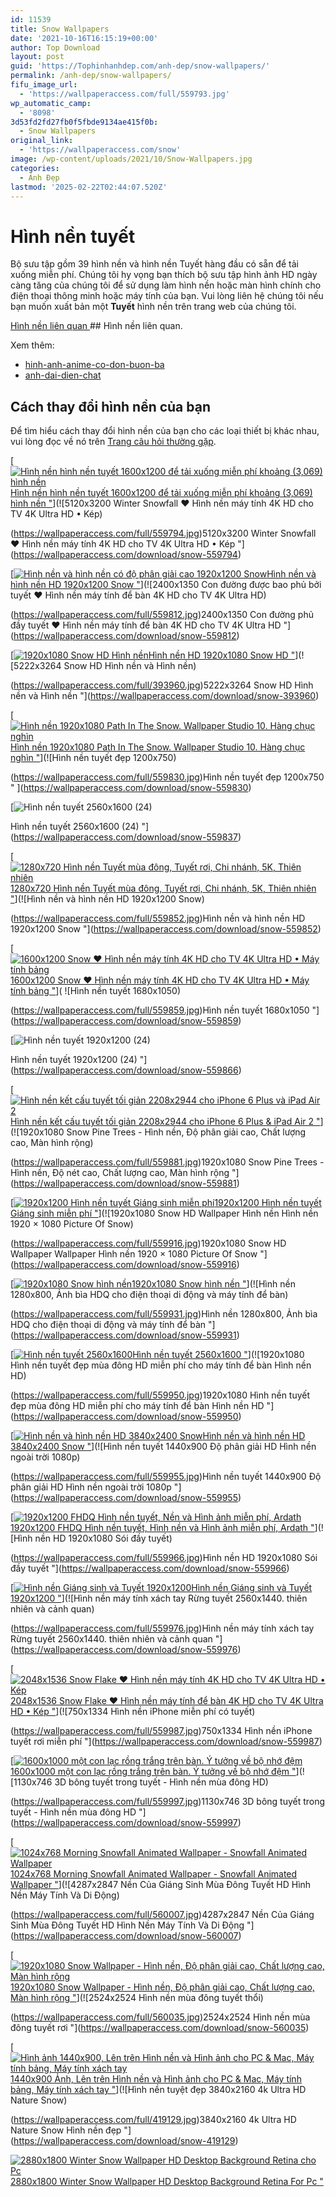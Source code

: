 ```yaml
---
id: 11539
title: Snow Wallpapers
date: '2021-10-16T16:15:19+00:00'
author: Top Download
layout: post
guid: 'https://Tophinhanhdep.com/anh-dep/snow-wallpapers/'
permalink: /anh-dep/snow-wallpapers/
fifu_image_url:
  - 'https://wallpaperaccess.com/full/559793.jpg'
wp_automatic_camp:
  - '8098'
3d53fd2fd27fb0f5fbde9134ae415f0b:
  - Snow Wallpapers
original_link:
  - 'https://wallpaperaccess.com/snow'
image: /wp-content/uploads/2021/10/Snow-Wallpapers.jpg
categories:
  - Ảnh Đẹp
lastmod: '2025-02-22T02:44:07.520Z'
---
```

# Hình nền tuyết

Bộ sưu tập gồm 39 hình nền và hình nền Tuyết hàng đầu có sẵn để tải xuống miễn phí. Chúng tôi hy vọng bạn thích bộ sưu tập hình ảnh HD ngày càng tăng của chúng tôi để sử dụng làm hình nền hoặc màn hình chính cho điện thoại thông minh hoặc máy tính của bạn. Vui lòng liên hệ chúng tôi nếu bạn muốn xuất bản một **Tuyết** hình nền trên trang web của chúng tôi.

[Hình nền liên quan ](#related) ## Hình nền liên quan.

   
 Xem thêm:

   
- [hinh-anh-anime-co-don-buon-ba](https://tophinhanhdep.com/anh-anime/hinh-anh-anime-co-don-buon-ba/)
- [anh-dai-dien-chat](https://tophinhanhdep.com/anh-avatar/anh-dai-dien-chat/)

## Cách thay đổi hình nền của bạn

Để tìm hiểu cách thay đổi hình nền của bạn cho các loại thiết bị khác nhau, vui lòng đọc về nó trên [Trang câu hỏi thường gặp](https://tophinhanhdep.com/faq/).

  
[[![Hình nền hình nền tuyết 1600x1200 để tải xuống miễn phí khoảng (3,069) hình nền](https://wallpaperaccess.com/full/559793.jpg)Hình nền hình nền tuyết 1600x1200 để tải xuống miễn phí khoảng (3,069) hình nền "](https://wallpaperaccess.com/download/snow-559793)](![5120x3200 Winter Snowfall ❤ Hình nền máy tính 4K HD cho TV 4K Ultra HD • Kép)

(https://wallpaperaccess.com/full/559794.jpg)5120x3200 Winter Snowfall ❤ Hình nền máy tính 4K HD cho TV 4K Ultra HD • Kép "](https://wallpaperaccess.com/download/snow-559794)

[[![Hình nền và hình nền có độ phân giải cao 1920x1200 Snow](https://wallpaperaccess.com/full/559811.jpg)Hình nền và hình nền HD 1920x1200 Snow "](https://wallpaperaccess.com/download/snow-559811)](![2400x1350 Con đường được bao phủ bởi tuyết ❤ Hình nền máy tính để bàn 4K HD cho TV 4K Ultra HD)

(https://wallpaperaccess.com/full/559812.jpg)2400x1350 Con đường phủ đầy tuyết ❤ Hình nền máy tính để bàn 4K HD cho TV 4K Ultra HD "](https://wallpaperaccess.com/download/snow-559812)

[[![1920x1080 Snow HD Hình nền](https://wallpaperaccess.com/full/559819.jpg)Hình nền HD 1920x1080 Snow HD "](https://wallpaperaccess.com/download/snow-559819)](![5222x3264 Snow HD Hình nền và Hình nền)

(https://wallpaperaccess.com/full/393960.jpg)5222x3264 Snow HD Hình nền và Hình nền "](https://wallpaperaccess.com/download/snow-393960)

[[![Hình nền 1920x1080 Path In The Snow.  Wallpaper Studio 10. Hàng chục nghìn](https://wallpaperaccess.com/full/559827.jpg)Hình nền 1920x1080 Path In The Snow. Wallpaper Studio 10. Hàng chục nghìn "](https://wallpaperaccess.com/download/snow-559827)](![Hình nền tuyết đẹp 1200x750)

(https://wallpaperaccess.com/full/559830.jpg)Hình nền tuyết đẹp 1200x750 " ](https://wallpaperaccess.com/download/snow-559830)

[![Hình nền tuyết 2560x1600 (24)](https://wallpaperaccess.com/full/559837.jpg)

Hình nền tuyết 2560x1600 (24) "](https://wallpaperaccess.com/download/snow-559837)

[[![1280x720 Hình nền Tuyết mùa đông, Tuyết rơi, Chi nhánh, 5K, Thiên nhiên](https://wallpaperaccess.com/full/559848.jpg)1280x720 Hình nền Tuyết mùa đông, Tuyết rơi, Chi nhánh, 5K, Thiên nhiên "](https://wallpaperaccess.com/download/snow-559848)](![Hình nền và hình nền HD 1920x1200 Snow)

(https://wallpaperaccess.com/full/559852.jpg)Hình nền và hình nền HD 1920x1200 Snow "](https://wallpaperaccess.com/download/snow-559852)

[[![1600x1200 Snow ❤ Hình nền máy tính 4K HD cho TV 4K Ultra HD • Máy tính bảng](https://wallpaperaccess.com/full/559853.jpg)1600x1200 Snow ❤ Hình nền máy tính 4K HD cho TV 4K Ultra HD • Máy tính bảng "](https://wallpaperaccess.com/download/snow-559853)]( ![Hình nền tuyết 1680x1050)

(https://wallpaperaccess.com/full/559859.jpg)Hình nền tuyết 1680x1050 "](https://wallpaperaccess.com/download/snow-559859)

[![Hình nền tuyết 1920x1200 (24)](https://wallpaperaccess.com/full/559866.jpg)

Hình nền tuyết 1920x1200 (24) "](https://wallpaperaccess.com/download/snow-559866)

[[![Hình nền kết cấu tuyết tối giản 2208x2944 cho iPhone 6 Plus và iPad Air 2](https://wallpaperaccess.com/full/559877.jpg)Hình nền kết cấu tuyết tối giản 2208x2944 cho iPhone 6 Plus &amp; iPad Air 2 "](https://wallpaperaccess.com/download/snow-559877)](![1920x1080 Snow Pine Trees - Hình nền, Độ phân giải cao, Chất lượng cao, Màn hình rộng)

(https://wallpaperaccess.com/full/559881.jpg)1920x1080 Snow Pine Trees - Hình nền, Độ nét cao, Chất lượng cao, Màn hình rộng "](https://wallpaperaccess.com/download/snow-559881)

[[![1920x1200 Hình nền tuyết Giáng sinh miễn phí](https://wallpaperaccess.com/full/559915.jpg)1920x1200 Hình nền tuyết Giáng sinh miễn phí "](https://wallpaperaccess.com/download/snow-559915)](![1920x1080 Snow HD Wallpaper Hình nền Hình nền 1920 × 1080 Picture Of Snow)

(https://wallpaperaccess.com/full/559916.jpg)1920x1080 Snow HD Wallpaper Wallpaper Hình nền 1920 × 1080 Picture Of Snow "](https://wallpaperaccess.com/download/snow-559916)

[[![1920x1080 Snow hình nền](https://wallpaperaccess.com/full/559922.jpg)1920x1080 Snow hình nền "](https://wallpaperaccess.com/download/snow-559922)](![Hình nền 1280x800, Ảnh bìa HDQ cho điện thoại di động và máy tính để bàn)

(https://wallpaperaccess.com/full/559931.jpg)Hình nền 1280x800, Ảnh bìa HDQ cho điện thoại di động và máy tính để bàn "](https://wallpaperaccess.com/download/snow-559931)

[[![Hình nền tuyết 2560x1600](https://wallpaperaccess.com/full/559938.jpg)Hình nền tuyết 2560x1600 "](https://wallpaperaccess.com/download/snow-559938)](![1920x1080 Hình nền tuyết đẹp mùa đông HD miễn phí cho máy tính để bàn Hình nền HD)

(https://wallpaperaccess.com/full/559950.jpg)1920x1080 Hình nền tuyết đẹp mùa đông HD miễn phí cho máy tính để bàn Hình nền HD "](https://wallpaperaccess.com/download/snow-559950)

[[![Hình nền và hình nền HD 3840x2400 Snow](https://wallpaperaccess.com/full/343239.jpg)Hình nền và hình nền HD 3840x2400 Snow "](https://wallpaperaccess.com/download/snow-343239)](![Hình nền tuyết 1440x900 Độ phân giải HD Hình nền ngoài trời 1080p)

(https://wallpaperaccess.com/full/559955.jpg)Hình nền tuyết 1440x900 Độ phân giải HD Hình nền ngoài trời 1080p "](https://wallpaperaccess.com/download/snow-559955)

[[![1920x1200 FHDQ Hình nền tuyết, Nền và Hình ảnh miễn phí, Ardath](https://wallpaperaccess.com/full/559962.jpg)1920x1200 FHDQ Hình nền tuyết, Hình nền và Hình ảnh miễn phí, Ardath "](https://wallpaperaccess.com/download/snow-559962)](![Hình nền HD 1920x1080 Sói đầy tuyết)

(https://wallpaperaccess.com/full/559966.jpg)Hình nền HD 1920x1080 Sói đầy tuyết "](https://wallpaperaccess.com/download/snow-559966)

[[![Hình nền Giáng sinh và Tuyết 1920x1200](https://wallpaperaccess.com/full/559971.jpg)Hình nền Giáng sinh và Tuyết 1920x1200 "](https://wallpaperaccess.com/download/snow-559971)](![Hình nền máy tính xách tay Rừng tuyết 2560x1440.  thiên nhiên và cảnh quan)

(https://wallpaperaccess.com/full/559976.jpg)Hình nền máy tính xách tay Rừng tuyết 2560x1440. thiên nhiên và cảnh quan "](https://wallpaperaccess.com/download/snow-559976)

[[![2048x1536 Snow Flake ❤ Hình nền máy tính 4K HD cho TV 4K Ultra HD • Kép](https://wallpaperaccess.com/full/559981.jpg)2048x1536 Snow Flake ❤ Hình nền máy tính để bàn 4K HD cho TV 4K Ultra HD • Kép "](https://wallpaperaccess.com/download/snow-559981)](![750x1334 Hình nền iPhone miễn phí có tuyết)

(https://wallpaperaccess.com/full/559987.jpg)750x1334 Hình nền iPhone tuyết rơi miễn phí "](https://wallpaperaccess.com/download/snow-559987)

[[![1600x1000 một con lạc rồng trắng trên bàn.  Ý tưởng về bộ nhớ đệm](https://wallpaperaccess.com/full/559992.jpg)1600x1000 một con lạc rồng trắng trên bàn. Ý tưởng về bộ nhớ đệm "](https://wallpaperaccess.com/download/snow-559992)](![1130x746 3D bông tuyết trong tuyết - Hình nền mùa đông HD)

(https://wallpaperaccess.com/full/559997.jpg)1130x746 3D bông tuyết trong tuyết - Hình nền mùa đông HD "](https://wallpaperaccess.com/download/snow-559997)

[[![1024x768 Morning Snowfall Animated Wallpaper - Snowfall Animated Wallpaper](https://wallpaperaccess.com/full/560001.jpg)1024x768 Morning Snowfall Animated Wallpaper - Snowfall Animated Wallpaper "](https://wallpaperaccess.com/download/snow-560001)](![4287x2847 Nền Của Giáng Sinh Mùa Đông Tuyết HD Hình Nền Máy Tính Và Di Động)

(https://wallpaperaccess.com/full/560007.jpg)4287x2847 Nền Của Giáng Sinh Mùa Đông Tuyết HD Hình Nền Máy Tính Và Di Động "](https://wallpaperaccess.com/download/snow-560007)

[[![1920x1080 Snow Wallpaper - Hình nền, Độ phân giải cao, Chất lượng cao, Màn hình rộng](https://wallpaperaccess.com/full/560019.jpg)1920x1080 Snow Wallpaper - Hình nền, Độ phân giải cao, Chất lượng cao, Màn hình rộng "](https://wallpaperaccess.com/download/snow-560019)](![2524x2524 Hình nền mùa đông tuyết thổi)

(https://wallpaperaccess.com/full/560035.jpg)2524x2524 Hình nền mùa đông tuyết rơi "](https://wallpaperaccess.com/download/snow-560035)

[[![Hình ảnh 1440x900, Lên trên Hình nền và Hình ảnh cho PC & Mac, Máy tính bảng, Máy tính xách tay](https://wallpaperaccess.com/full/560038.jpg)1440x900 Ảnh, Lên trên Hình nền và Hình ảnh cho PC &amp; Mac, Máy tính bảng, Máy tính xách tay "](https://wallpaperaccess.com/download/snow-560038)](![Hình nền tuyệt đẹp 3840x2160 4k Ultra HD Nature Snow)

(https://wallpaperaccess.com/full/419129.jpg)3840x2160 4k Ultra HD Nature Snow Hình nền đẹp "](https://wallpaperaccess.com/download/snow-419129)

[![2880x1800 Winter Snow Wallpaper HD Desktop Background Retina cho Pc](https://wallpaperaccess.com/full/560041.jpg)2880x1800 Winter Snow Wallpaper HD Desktop Background Retina For Pc "](https://wallpaperaccess.com/download/snow-560041)
